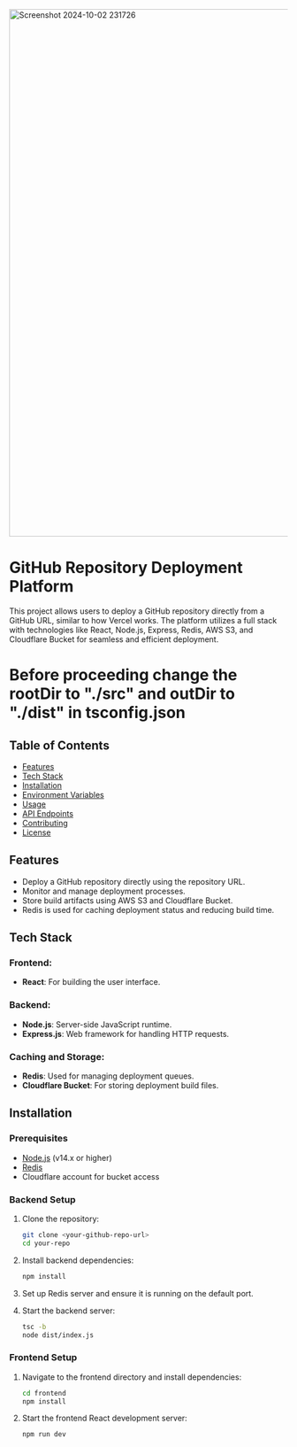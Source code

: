 <img width="953" alt="Screenshot 2024-10-02 231726" src="https://github.com/user-attachments/assets/528f3e8f-46f9-487a-8619-56762a270fcf">

# GitHub Repository Deployment Platform

This project allows users to deploy a GitHub repository directly from a GitHub URL, similar to how Vercel works. The platform utilizes a full stack with technologies like React, Node.js, Express, Redis, AWS S3, and Cloudflare Bucket for seamless and efficient deployment.
# Before proceeding change the rootDir to "./src" and outDir to "./dist" in tsconfig.json
## Table of Contents

- [Features](#features)
- [Tech Stack](#tech-stack)
- [Installation](#installation)
- [Environment Variables](#environment-variables)
- [Usage](#usage)
- [API Endpoints](#api-endpoints)
- [Contributing](#contributing)
- [License](#license)

## Features

- Deploy a GitHub repository directly using the repository URL.
- Monitor and manage deployment processes.
- Store build artifacts using AWS S3 and Cloudflare Bucket.
- Redis is used for caching deployment status and reducing build time.

## Tech Stack

### Frontend:
- **React**: For building the user interface.
  
### Backend:
- **Node.js**: Server-side JavaScript runtime.
- **Express.js**: Web framework for handling HTTP requests.
  
### Caching and Storage:
- **Redis**: Used for managing deployment queues.
- **Cloudflare Bucket**: For storing deployment build files.

## Installation

### Prerequisites
- [Node.js](https://nodejs.org/) (v14.x or higher)
- [Redis](https://redis.io/)
- Cloudflare account for bucket access

### Backend Setup

1. Clone the repository:
    ```bash
    git clone <your-github-repo-url>
    cd your-repo
    ```

2. Install backend dependencies:
    ```bash
    npm install
    ```

3. Set up Redis server and ensure it is running on the default port.


4. Start the backend server:
    ```bash
    tsc -b
    node dist/index.js
    ```

### Frontend Setup

1. Navigate to the frontend directory and install dependencies:
    ```bash
    cd frontend
    npm install
    ```

2. Start the frontend React development server:
    ```bash
    npm run dev
    ```




